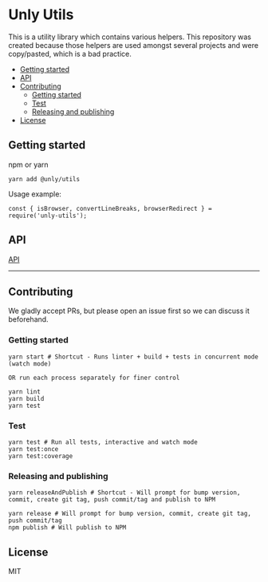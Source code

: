 # Unly Utils

This is a utility library which contains various helpers.
This repository was created because those helpers are used amongst several projects and were copy/pasted, which is a bad practice.

<!-- toc -->

- [Getting started](#getting-started)
- [API](#api)
- [Contributing](#contributing)
  * [Getting started](#getting-started-1)
  * [Test](#test)
  * [Releasing and publishing](#releasing-and-publishing)
- [License](#license)

<!-- tocstop -->

## Getting started

npm or yarn

```
yarn add @unly/utils
```

Usage example:

```
const { isBrowser, convertLineBreaks, browserRedirect } = require('unly-utils');
```

## API

[API](./API.md)

---

## Contributing

We gladly accept PRs, but please open an issue first so we can discuss it beforehand.

### Getting started

```
yarn start # Shortcut - Runs linter + build + tests in concurrent mode (watch mode)

OR run each process separately for finer control

yarn lint
yarn build
yarn test
```

### Test

```
yarn test # Run all tests, interactive and watch mode
yarn test:once
yarn test:coverage
```

### Releasing and publishing

```
yarn releaseAndPublish # Shortcut - Will prompt for bump version, commit, create git tag, push commit/tag and publish to NPM

yarn release # Will prompt for bump version, commit, create git tag, push commit/tag
npm publish # Will publish to NPM
```

## License

MIT
